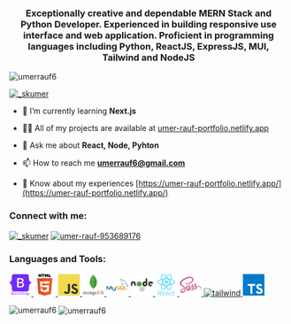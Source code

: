 <h3 align="center">Exceptionally creative and dependable MERN Stack and Python Developer. Experienced in building responsive use interface and web application. Proficient in programming languages including Python, ReactJS, ExpressJS, MUI, Tailwind and NodeJS</h3>

<p align="left"> <img src="https://komarev.com/ghpvc/?username=umerrauf6&label=Profile%20views&color=0e75b6&style=flat" alt="umerrauf6" /> </p>


<p align="left"> <a href="https://twitter.com/_skumer" target="blank"><img src="https://img.shields.io/twitter/follow/_skumer?logo=twitter&style=for-the-badge" alt="_skumer" /></a> </p>

- 🌱 I’m currently learning **Next.js**

- 👨‍💻 All of my projects are available at [umer-rauf-portfolio.netlify.app](umer-rauf-portfolio.netlify.app)

- 💬 Ask me about **React, Node, Pyhton**

- 📫 How to reach me **umerrauf6@gmail.com**

- 📄 Know about my experiences [https://umer-rauf-portfolio.netlify.app/](https://umer-rauf-portfolio.netlify.app/)

<h3 align="left">Connect with me:</h3>
<p align="left">
<a href="https://twitter.com/_skumer" target="blank"><img align="center" src="https://raw.githubusercontent.com/rahuldkjain/github-profile-readme-generator/master/src/images/icons/Social/twitter.svg" alt="_skumer" height="30" width="40" /></a>
<a href="https://linkedin.com/in/umer-rauf-953689176" target="blank"><img align="center" src="https://raw.githubusercontent.com/rahuldkjain/github-profile-readme-generator/master/src/images/icons/Social/linked-in-alt.svg" alt="umer-rauf-953689176" height="30" width="40" /></a>
</p>

<h3 align="left">Languages and Tools:</h3>
<p align="left"> <a href="https://getbootstrap.com" target="_blank" rel="noreferrer"> <img src="https://raw.githubusercontent.com/devicons/devicon/master/icons/bootstrap/bootstrap-plain-wordmark.svg" alt="bootstrap" width="40" height="40"/> </a> <a href="https://www.w3.org/html/" target="_blank" rel="noreferrer"> <img src="https://raw.githubusercontent.com/devicons/devicon/master/icons/html5/html5-original-wordmark.svg" alt="html5" width="40" height="40"/> </a> <a href="https://developer.mozilla.org/en-US/docs/Web/JavaScript" target="_blank" rel="noreferrer"> <img src="https://raw.githubusercontent.com/devicons/devicon/master/icons/javascript/javascript-original.svg" alt="javascript" width="40" height="40"/> </a> <a href="https://www.mongodb.com/" target="_blank" rel="noreferrer"> <img src="https://raw.githubusercontent.com/devicons/devicon/master/icons/mongodb/mongodb-original-wordmark.svg" alt="mongodb" width="40" height="40"/> </a> <a href="https://www.mysql.com/" target="_blank" rel="noreferrer"> <img src="https://raw.githubusercontent.com/devicons/devicon/master/icons/mysql/mysql-original-wordmark.svg" alt="mysql" width="40" height="40"/> </a> <a href="https://nodejs.org" target="_blank" rel="noreferrer"> <img src="https://raw.githubusercontent.com/devicons/devicon/master/icons/nodejs/nodejs-original-wordmark.svg" alt="nodejs" width="40" height="40"/> </a> <a href="https://reactjs.org/" target="_blank" rel="noreferrer"> <img src="https://raw.githubusercontent.com/devicons/devicon/master/icons/react/react-original-wordmark.svg" alt="react" width="40" height="40"/> </a> <a href="https://sass-lang.com" target="_blank" rel="noreferrer"> <img src="https://raw.githubusercontent.com/devicons/devicon/master/icons/sass/sass-original.svg" alt="sass" width="40" height="40"/> </a> <a href="https://tailwindcss.com/" target="_blank" rel="noreferrer"> <img src="https://www.vectorlogo.zone/logos/tailwindcss/tailwindcss-icon.svg" alt="tailwind" width="40" height="40"/> </a> <a href="https://www.typescriptlang.org/" target="_blank" rel="noreferrer"> <img src="https://raw.githubusercontent.com/devicons/devicon/master/icons/typescript/typescript-original.svg" alt="typescript" width="40" height="40"/> </a> </p>

<p><img align="left" src="https://github-readme-stats.vercel.app/api/top-langs?username=umerrauf6&show_icons=true&locale=en&layout=compact" alt="umerrauf6" /></p>

<p>&nbsp;<img align="center" src="https://github-readme-stats.vercel.app/api?username=umerrauf6&show_icons=true&locale=en" alt="umerrauf6" /></p>

